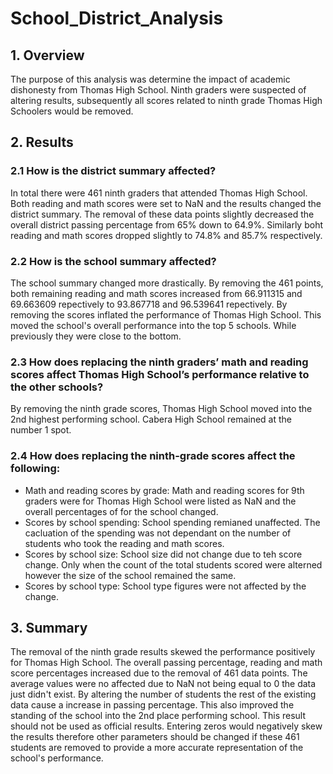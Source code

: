 # School_District_Analysis
## 1. Overview
The purpose of this analysis was determine the impact of academic dishonesty from Thomas High School. Ninth graders were suspected of altering results, subsequently all scores related to ninth grade Thomas High Schoolers would be removed.

## 2. Results
### 2.1 How is the district summary affected?
In total there were 461 ninth graders that attended Thomas High School. Both reading and math scores were set to NaN and the results changed the district summary. The removal of these data points slightly decreased the overall district passing percentage from 65% down to 64.9%. Similarly boht reading and math scores dropped slightly to 74.8% and 85.7% respectively. 
### 2.2 How is the school summary affected?
The school summary changed more drastically. By removing the 461 points, both remaining reading and math scores increased from 66.911315 and 69.663609 repectively to 93.867718	and 96.539641 repectively. By removing the scores inflated the performance of Thomas High School. This moved the school's overall performance into the top 5 schools. While previously they were close to the bottom.  	
### 2.3 How does replacing the ninth graders’ math and reading scores affect Thomas High School’s performance relative to the other schools?
By removing the ninth grade scores, Thomas High School moved into the 2nd highest performing school. Cabera High School remained at the number 1 spot. 

### 2.4 How does replacing the ninth-grade scores affect the following:
- Math and reading scores by grade:
    Math and reading scores for 9th graders were for Thomas High School were listed as NaN and the overall percentages of for the school changed.
- Scores by school spending:
    School spending remianed unaffected. The cacluation of the spending was not dependant on the number of students who took the reading and math scores. 
- Scores by school size:
    School size did not change due to teh score change. Only when the count of the total students scored were alterned however the size of the school remained the same. 
- Scores by school type:
    School type figures were not affected by the change.
## 3. Summary 
The removal of the ninth grade results skewed the performance positively for Thomas High School. The overall passing percentage, reading and math score percentages increased due to the removal of 461 data points. The average values were no affected due to NaN not being equal to 0 the data just didn't exist. By altering the number of students the rest of the existing data cause a increase in passing percentage. This also improved the standing of the school into the 2nd place performing school. This result should not be used as official results. Entering zeros would negatively skew the results therefore other parameters should be changed if these 461 students are removed to provide a more accurate representation of the school's performance. 
